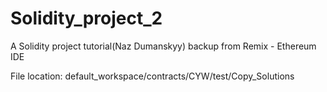 # Solidity_project_2
A Solidity project tutorial(Naz Dumanskyy) backup from Remix - Ethereum IDE

File location:
default_workspace/contracts/CYW/test/Copy_Solutions
